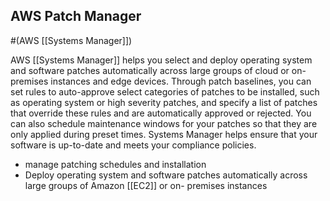 ## AWS Patch Manager
#(AWS [[Systems Manager]])

AWS [[Systems Manager]] helps you select and deploy operating system and software patches automatically across large groups of cloud or on-premises instances and edge devices. Through patch baselines, you can set rules to auto-approve select categories of patches to be installed, such as operating system or high severity patches, and specify a list of patches that override these rules and are automatically approved or rejected. You can also schedule maintenance windows for your patches so that they are only applied during preset times. Systems Manager helps ensure that your software is up-to-date and meets your compliance policies.

-   manage patching schedules and installation
-   Deploy operating system and software patches automatically across large groups of Amazon [[EC2]] or on- premises instances